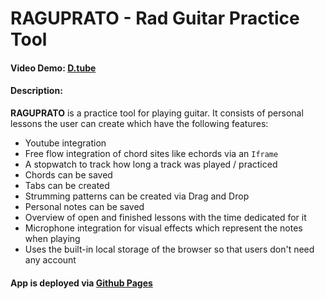 # RAGUPRATO - Rad Guitar Practice Tool

#### Video Demo: [D.tube](https://d.tube/#!/v/gh05dan0n/QmQuhNVpDk9ArkyKsvA5nne3mq2PJKkaEQ8A6gCXaGSnUc)

#### Description:

**RAGUPRATO** is a practice tool for playing guitar. It consists of personal lessons the user can create which have the following features:

- Youtube integration
- Free flow integration of chord sites like echords via an `Iframe`
- A stopwatch to track how long a track was played / practiced
- Chords can be saved
- Tabs can be created
- Strumming patterns can be created via Drag and Drop
- Personal notes can be saved
- Overview of open and finished lessons with the time dedicated for it
- Microphone integration for visual effects which represent the notes when playing
- Uses the built-in local storage of the browser so that users don't need any account

#### App is deployed via [Github Pages](https://gh05d.github.io/raguprato/index.html)
